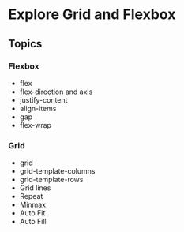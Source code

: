 # Explore Grid and Flexbox

## Topics

### Flexbox

- flex
- flex-direction and axis
- justify-content
- align-items
- gap
- flex-wrap

### Grid

- grid
- grid-template-columns
- grid-template-rows
- Grid lines
- Repeat
- Minmax
- Auto Fit
- Auto Fill
